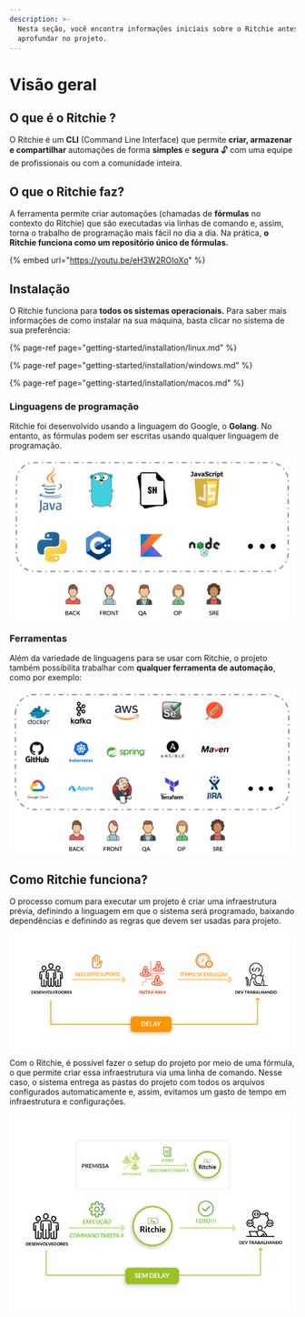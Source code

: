 ```yaml
---
description: >-
  Nesta seção, você encontra informações iniciais sobre o Ritchie antes de se
  aprofundar no projeto.
---
```


# Visão geral

## O que é o Ritchie ?

O Ritchie é um **CLI** \(Command Line Interface\) que permite **criar, armazenar e compartilhar** automações de forma **simples** e **segura** 🔓 com uma equipe de profissionais ou com a comunidade inteira.

## **O que o Ritchie faz?**

A ferramenta permite criar automações \(chamadas de **fórmulas** no contexto do Ritchie\) que são executadas via linhas de comando e, assim, torna o trabalho de programação mais fácil no dia a dia. Na prática, **o Ritchie funciona como um repositório único de fórmulas.** 

{% embed url="https://youtu.be/eH3W2ROIoXo" %}

## Instalação

O Ritchie funciona para **todos os sistemas operacionais.** Para saber mais informações de como instalar na sua máquina, basta clicar no sistema de sua preferência:

{% page-ref page="getting-started/installation/linux.md" %}

{% page-ref page="getting-started/installation/windows.md" %}

{% page-ref page="getting-started/installation/macos.md" %}

### **Linguagens de programação**

Ritchie foi desenvolvido usando a linguagem do Google, o **Golang**. No entanto, as fórmulas podem ser escritas usando qualquer linguagem de programação.

![Linguagens de programa&#xE7;&#xE3;o dispon&#xED;veis para usar Ritchie](.gitbook/assets/screenshot-2020-05-08-at-17.54.34%20%281%29%20%281%29.png)

### Ferramentas

Além da variedade de linguagens para se usar com Ritchie, o projeto também possibilita trabalhar com **qualquer ferramenta de automação**, como por exemplo: 

![](.gitbook/assets/screenshot-2020-05-08-at-17.54.49%20%281%29.png)

## Como Ritchie funciona?

O processo comum para executar um projeto é criar uma infraestrutura prévia, definindo a linguagem em que o sistema será programado, baixando dependências e definindo as regras que devem ser usadas para projeto.

![Exemplo de estrutura SEM Ritchie](.gitbook/assets/pt-sem-ritchie.png)

Com o Ritchie, é possível fazer o setup do projeto por meio de uma fórmula, o que permite criar essa infraestrutura via uma linha de comando. Nesse caso, o sistema entrega as pastas do projeto com todos os arquivos configurados automaticamente e, assim, evitamos um gasto de tempo em infraestrutura e configurações.

![Exemplo de estrutura COM Ritchie](.gitbook/assets/pt-com-ritchie.png)

